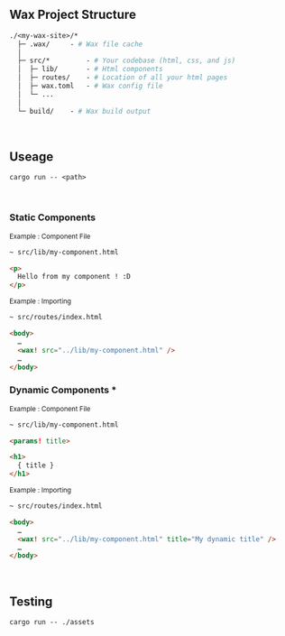 ## Wax Project Structure

```graphql
./<my-wax-site>/* 
  ├─ .wax/     - # Wax file cache
  │
  ├─ src/*         - # Your codebase (html, css, and js)
  │  ├─ lib/       - # Html components
  │  ├─ routes/    - # Location of all your html pages
  │  ├─ wax.toml   - # Wax config file
  │  └─ ...
  │
  └─ build/    - # Wax build output
```

<br>

## Useage

```
cargo run -- <path>
```

<br>

### Static Components

<div><sub>Example : Component File</sub></div>

```html
~ src/lib/my-component.html

<p>
  Hello from my component ! :D
</p>
```

<div><sub>Example : Importing</sub></div>

```html
~ src/routes/index.html

<body>
  …
  <wax! src="../lib/my-component.html" />
  …
</body>
```

### Dynamic Components *

<div><sub>Example : Component File</sub></div>

```html
~ src/lib/my-component.html

<params! title>

<h1>
  { title }
</h1>
```

<div><sub>Example : Importing</sub></div>

```html
~ src/routes/index.html

<body>
  …
  <wax! src="../lib/my-component.html" title="My dynamic title" />
  …
</body>
```

<br>

## Testing

```
cargo run -- ./assets
```
